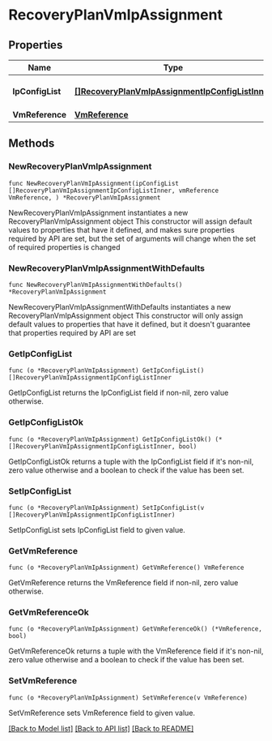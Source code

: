 # RecoveryPlanVmIpAssignment

## Properties

Name | Type | Description | Notes
------------ | ------------- | ------------- | -------------
**IpConfigList** | [**[]RecoveryPlanVmIpAssignmentIpConfigListInner**](RecoveryPlanVmIpAssignmentIpConfigListInner.md) | List of IP configurations for a VM.  | 
**VmReference** | [**VmReference**](VmReference.md) |  | 

## Methods

### NewRecoveryPlanVmIpAssignment

`func NewRecoveryPlanVmIpAssignment(ipConfigList []RecoveryPlanVmIpAssignmentIpConfigListInner, vmReference VmReference, ) *RecoveryPlanVmIpAssignment`

NewRecoveryPlanVmIpAssignment instantiates a new RecoveryPlanVmIpAssignment object
This constructor will assign default values to properties that have it defined,
and makes sure properties required by API are set, but the set of arguments
will change when the set of required properties is changed

### NewRecoveryPlanVmIpAssignmentWithDefaults

`func NewRecoveryPlanVmIpAssignmentWithDefaults() *RecoveryPlanVmIpAssignment`

NewRecoveryPlanVmIpAssignmentWithDefaults instantiates a new RecoveryPlanVmIpAssignment object
This constructor will only assign default values to properties that have it defined,
but it doesn't guarantee that properties required by API are set

### GetIpConfigList

`func (o *RecoveryPlanVmIpAssignment) GetIpConfigList() []RecoveryPlanVmIpAssignmentIpConfigListInner`

GetIpConfigList returns the IpConfigList field if non-nil, zero value otherwise.

### GetIpConfigListOk

`func (o *RecoveryPlanVmIpAssignment) GetIpConfigListOk() (*[]RecoveryPlanVmIpAssignmentIpConfigListInner, bool)`

GetIpConfigListOk returns a tuple with the IpConfigList field if it's non-nil, zero value otherwise
and a boolean to check if the value has been set.

### SetIpConfigList

`func (o *RecoveryPlanVmIpAssignment) SetIpConfigList(v []RecoveryPlanVmIpAssignmentIpConfigListInner)`

SetIpConfigList sets IpConfigList field to given value.


### GetVmReference

`func (o *RecoveryPlanVmIpAssignment) GetVmReference() VmReference`

GetVmReference returns the VmReference field if non-nil, zero value otherwise.

### GetVmReferenceOk

`func (o *RecoveryPlanVmIpAssignment) GetVmReferenceOk() (*VmReference, bool)`

GetVmReferenceOk returns a tuple with the VmReference field if it's non-nil, zero value otherwise
and a boolean to check if the value has been set.

### SetVmReference

`func (o *RecoveryPlanVmIpAssignment) SetVmReference(v VmReference)`

SetVmReference sets VmReference field to given value.



[[Back to Model list]](../README.md#documentation-for-models) [[Back to API list]](../README.md#documentation-for-api-endpoints) [[Back to README]](../README.md)


